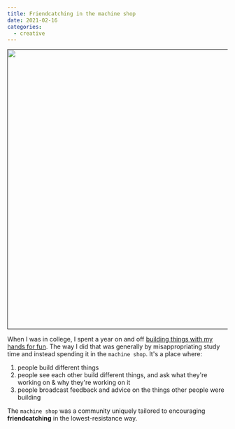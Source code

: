```yaml
---
title: Friendcatching in the machine shop
date: 2021-02-16
categories:
  - creative
---
```


[<img src="https://www.columbia.edu/content/sites/default/files/styles/cu_crop/public/content/Innovation/maker-space.jpg?itok=ROGav5N3" style="width: 640px;">]()

When I was in college, I spent a year on and off [building things with my hands for fun](http://neilchen.co/post/2017/01/01/building-a-t-shirt-shooting-robot/). The way I did that was generally by misappropriating study time and instead spending it in the `machine shop`. It's a place where:

1. people build different things
2. people see each other build different things, and ask what they're working on & why they're working on it
3. people broadcast feedback and advice on the things other people were building

The `machine shop` was a community uniquely tailored to encouraging __friendcatching__ in the lowest-resistance way.


